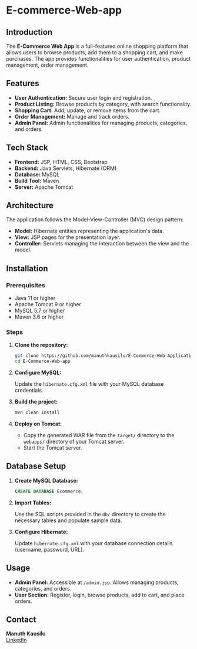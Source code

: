 # E-commerce-Web-app

## Introduction

The **E-Commerce Web App** is a full-featured online shopping platform that allows users to browse products, add them to a shopping cart, and make purchases. The app provides functionalities for user authentication, product management, order management.

## Features

- **User Authentication:** Secure user login and registration.
- **Product Listing:** Browse products by category, with search functionality.
- **Shopping Cart:** Add, update, or remove items from the cart.
- **Order Management:** Manage and track orders.
- **Admin Panel:** Admin functionalities for managing products, categories, and orders.

## Tech Stack

- **Frontend:** JSP, HTML, CSS, Bootstrap
- **Backend:** Java Servlets, Hibernate (ORM)
- **Database:** MySQL
- **Build Tool:** Maven
- **Server:** Apache Tomcat

## Architecture

The application follows the Model-View-Controller (MVC) design pattern:

- **Model:** Hibernate entities representing the application's data.
- **View:** JSP pages for the presentation layer.
- **Controller:** Servlets managing the interaction between the view and the model.

## Installation

### Prerequisites

- Java 11 or higher
- Apache Tomcat 9 or higher
- MySQL 5.7 or higher
- Maven 3.6 or higher

### Steps

1. **Clone the repository:**

   ```bash
   git clone https://github.com/manuthkausilu/E-Commerce-Web-Application-.git
   cd E-Commerce-Web-app
   ```

2. **Configure MySQL:**

   Update the `hibernate.cfg.xml` file with your MySQL database credentials.

3. **Build the project:**

   ```bash
   mvn clean install
   ```

4. **Deploy on Tomcat:**

   - Copy the generated WAR file from the `target/` directory to the `webapps/` directory of your Tomcat server.
   - Start the Tomcat server.

## Database Setup

1. **Create MySQL Database:**

   ```sql
   CREATE DATABASE Ecommerce;
   ```

2. **Import Tables:**

   Use the SQL scripts provided in the `db/` directory to create the necessary tables and populate sample data.

3. **Configure Hibernate:**

   Update `hibernate.cfg.xml` with your database connection details (username, password, URL).

## Usage

- **Admin Panel:** Accessible at `/admin.jsp`. Allows managing products, categories, and orders.
- **User Section:** Register, login, browse products, add to cart, and place orders.


## Contact

**Manuth Kausilu**   
[LinkedIn](https://www.linkedin.com/in/manuth-kausilu-732535316/) 
